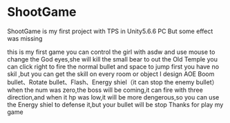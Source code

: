 # ShootGame
ShootGame is my first project with TPS in Unity5.6.6 PC But some effect was missing 

this is my first game
you can control the girl with asdw and use mouse to change the God eyes,she will kill the small bear to out the Old Temple
you can click right to fire the normal bullet and space to jump
first you have no skil ,but you can get the skill on every room or object
I design  AOE Boom bullet、Rotate bullet、Flash、Energy shiel（it can stop the enemy bullet）
when the num was zero,the boss will be coming,it can fire with three direction,and when it hp was low,it will be more dengerous,so
you can use the Energy shiel to defense it,but your bullet will be stop
Thanks for play my game
